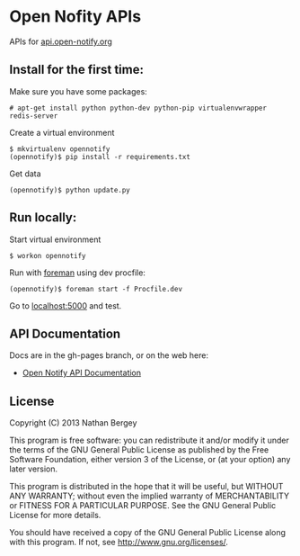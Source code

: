 # Open Nofity APIs

APIs for [api.open-notify.org](http://api.open-notify.org)

## Install for the first time:

Make sure you have some packages:

    # apt-get install python python-dev python-pip virtualenvwrapper redis-server

Create a virtual environment

    $ mkvirtualenv opennotify
    (opennotify)$ pip install -r requirements.txt

Get data

    (opennotify)$ python update.py


## Run locally:

Start virtual environment

    $ workon opennotify

Run with [foreman](https://github.com/ddollar/foreman) using dev procfile:

    (opennotify)$ foreman start -f Procfile.dev

Go to [localhost:5000](http://localhost:5000) and test.


## API Documentation

Docs are in the gh-pages branch, or on the web here:

 - [Open Notify API Documentation](http://open-notify.org/Open-Notify-API/)


## License

Copyright (C) 2013 Nathan Bergey

This program is free software: you can redistribute it and/or modify
it under the terms of the GNU General Public License as published by
the Free Software Foundation, either version 3 of the License, or
(at your option) any later version.

This program is distributed in the hope that it will be useful,
but WITHOUT ANY WARRANTY; without even the implied warranty of
MERCHANTABILITY or FITNESS FOR A PARTICULAR PURPOSE.  See the
GNU General Public License for more details.

You should have received a copy of the GNU General Public License
along with this program.  If not, see <http://www.gnu.org/licenses/>.
